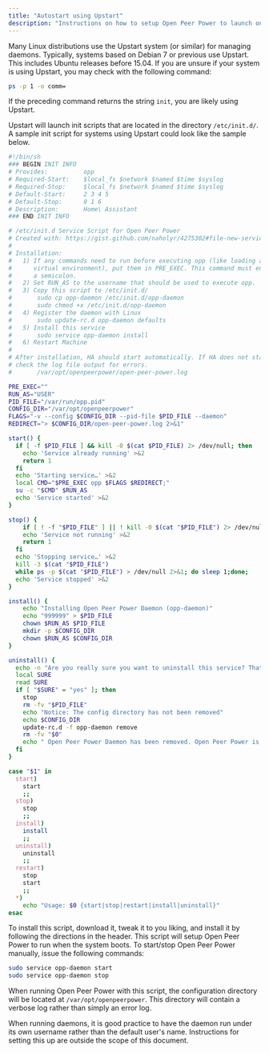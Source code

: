 ```yaml
---
title: "Autostart using Upstart"
description: "Instructions on how to setup Open Peer Power to launch on boot using Upstart."
---
```


Many Linux distributions use the Upstart system (or similar) for managing daemons. Typically, systems based on Debian 7 or previous use Upstart. This includes Ubuntu releases before 15.04. If you are unsure if your system is using Upstart, you may check with the following command:

```bash
ps -p 1 -o comm=
```

If the preceding command returns the string `init`, you are likely using Upstart.

Upstart will launch init scripts that are located in the directory `/etc/init.d/`. A sample init script for systems using Upstart could look like the sample below.

```bash
#!/bin/sh
### BEGIN INIT INFO
# Provides:          opp
# Required-Start:    $local_fs $network $named $time $syslog
# Required-Stop:     $local_fs $network $named $time $syslog
# Default-Start:     2 3 4 5
# Default-Stop:      0 1 6
# Description:       Home\ Assistant
### END INIT INFO

# /etc/init.d Service Script for Open Peer Power
# Created with: https://gist.github.com/naholyr/4275302#file-new-service-sh
#
# Installation:
#   1) If any commands need to run before executing opp (like loading a
#      virtual environment), put them in PRE_EXEC. This command must end with
#      a semicolon.
#   2) Set RUN_AS to the username that should be used to execute opp.
#   3) Copy this script to /etc/init.d/
#       sudo cp opp-daemon /etc/init.d/opp-daemon
#       sudo chmod +x /etc/init.d/opp-daemon
#   4) Register the daemon with Linux
#       sudo update-rc.d opp-daemon defaults
#   5) Install this service
#       sudo service opp-daemon install
#   6) Restart Machine
#
# After installation, HA should start automatically. If HA does not start,
# check the log file output for errors.
#       /var/opt/openpeerpower/open-peer-power.log

PRE_EXEC=""
RUN_AS="USER"
PID_FILE="/var/run/opp.pid"
CONFIG_DIR="/var/opt/openpeerpower"
FLAGS="-v --config $CONFIG_DIR --pid-file $PID_FILE --daemon"
REDIRECT="> $CONFIG_DIR/open-peer-power.log 2>&1"

start() {
  if [ -f $PID_FILE ] && kill -0 $(cat $PID_FILE) 2> /dev/null; then
    echo 'Service already running' >&2
    return 1
  fi
  echo 'Starting service…' >&2
  local CMD="$PRE_EXEC opp $FLAGS $REDIRECT;"
  su -c "$CMD" $RUN_AS
  echo 'Service started' >&2
}

stop() {
    if [ ! -f "$PID_FILE" ] || ! kill -0 $(cat "$PID_FILE") 2> /dev/null; then
    echo 'Service not running' >&2
    return 1
  fi
  echo 'Stopping service…' >&2
  kill -3 $(cat "$PID_FILE")
  while ps -p $(cat "$PID_FILE") > /dev/null 2>&1; do sleep 1;done;
  echo 'Service stopped' >&2
}

install() {
    echo "Installing Open Peer Power Daemon (opp-daemon)"
    echo "999999" > $PID_FILE
    chown $RUN_AS $PID_FILE
    mkdir -p $CONFIG_DIR
    chown $RUN_AS $CONFIG_DIR
}

uninstall() {
  echo -n "Are you really sure you want to uninstall this service? That cannot be undone. [yes|No] "
  local SURE
  read SURE
  if [ "$SURE" = "yes" ]; then
    stop
    rm -fv "$PID_FILE"
    echo "Notice: The config directory has not been removed"
    echo $CONFIG_DIR
    update-rc.d -f opp-daemon remove
    rm -fv "$0"
    echo " Open Peer Power Daemon has been removed. Open Peer Power is still installed."
  fi
}

case "$1" in
  start)
    start
    ;;
  stop)
    stop
    ;;
  install)
    install
    ;;
  uninstall)
    uninstall
    ;;
  restart)
    stop
    start
    ;;
  *)
    echo "Usage: $0 {start|stop|restart|install|uninstall}"
esac
```

To install this script, download it, tweak it to you liking, and install it by following the directions in the header. This script will setup Open Peer Power to run when the system boots. To start/stop Open Peer Power manually, issue the following commands:

```bash
sudo service opp-daemon start
sudo service opp-daemon stop
```

When running Open Peer Power with this script, the configuration directory will be located at `/var/opt/openpeerpower`. This directory will contain a verbose log rather than simply an error log.

When running daemons, it is good practice to have the daemon run under its own username rather than the default user's name. Instructions for setting this up are outside the scope of this document.
